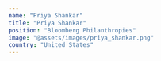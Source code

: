 ```yaml
---
name: "Priya Shankar"
title: "Priya Shankar"
position: "Bloomberg Philanthropies"
image: "@assets/images/priya_shankar.png"
country: "United States"
---
```

